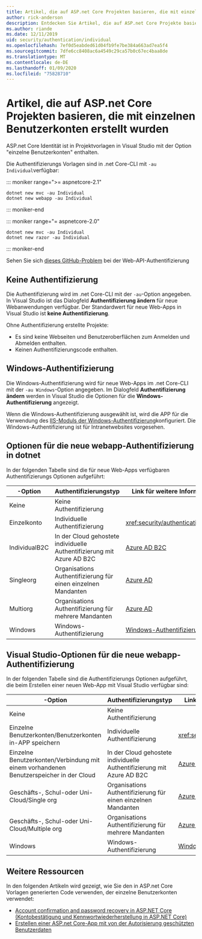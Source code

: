 ```yaml
---
title: Artikel, die auf ASP.net Core Projekten basieren, die mit einzelnen Benutzerkonten erstellt wurden
author: rick-anderson
description: Entdecken Sie Artikel, die auf ASP.net Core Projekte basieren, die mit einzelnen Benutzerkonten erstellt wurden.
ms.author: riande
ms.date: 12/11/2019
uid: security/authentication/individual
ms.openlocfilehash: 7ef0d5eabded61d04fb9fe7be384a663ad7ea5f4
ms.sourcegitcommit: 7dfe6cc8408ac6a4549c29ca57b0c67ec4baa8de
ms.translationtype: MT
ms.contentlocale: de-DE
ms.lasthandoff: 01/09/2020
ms.locfileid: "75828710"
---
```

# <a name="articles-based-on-aspnet-core-projects-created-with-individual-user-accounts"></a>Artikel, die auf ASP.net Core Projekten basieren, die mit einzelnen Benutzerkonten erstellt wurden

ASP.net Core Identität ist in Projektvorlagen in Visual Studio mit der Option "einzelne Benutzerkonten" enthalten.

Die Authentifizierungs Vorlagen sind in .net Core-CLI mit `-au Individual`verfügbar:

::: moniker range=">= aspnetcore-2.1"

```dotnetcli
dotnet new mvc -au Individual
dotnet new webapp -au Individual
```

::: moniker-end

::: moniker range="= aspnetcore-2.0"

```dotnetcli
dotnet new mvc -au Individual
dotnet new razor -au Individual
```

::: moniker-end

Sehen Sie sich [dieses GitHub-Problem](https://github.com/dotnet/AspNetCore/issues/5833) bei der Web-API-Authentifizierung

<a name="no"></a>

## <a name="no-authentication"></a>Keine Authentifizierung

Die Authentifizierung wird im .net Core-CLI mit der `-au`-Option angegeben. In Visual Studio ist das Dialogfeld **Authentifizierung ändern** für neue Webanwendungen verfügbar. Der Standardwert für neue Web-Apps in Visual Studio ist **keine Authentifizierung**.

Ohne Authentifizierung erstellte Projekte:

* Es sind keine Webseiten und Benutzeroberflächen zum Anmelden und Abmelden enthalten.
* Keinen Authentifizierungscode enthalten.

<a name="win"></a>

## <a name="windows-authentication"></a>Windows-Authentifizierung

Die Windows-Authentifizierung wird für neue Web-Apps im .net Core-CLI mit der `-au Windows`-Option angegeben. Im Dialogfeld **Authentifizierung ändern** werden in Visual Studio die Optionen für die **Windows-Authentifizierung** angezeigt.

Wenn die Windows-Authentifizierung ausgewählt ist, wird die APP für die Verwendung des [IIS-Moduls der Windows-Authentifizierung](xref:host-and-deploy/iis/modules)konfiguriert. Die Windows-Authentifizierung ist für Intranetwebsites vorgesehen.

## <a name="dotnet-new-webapp-authentication-options"></a>Optionen für die neue webapp-Authentifizierung in dotnet

In der folgenden Tabelle sind die für neue Web-Apps verfügbaren Authentifizierungs Optionen aufgeführt:

| -Option | Authentifizierungstyp | Link für weitere Informationen |
 | ----------------- | ------------ | ---------- |
| Keine            |  Keine Authentifizierung | | 
| Einzelkonto      |  Individuelle Authentifizierung | <xref:security/authentication/identity>
| IndividualB2C   |  In der Cloud gehostete individuelle Authentifizierung mit Azure AD B2C | [Azure AD B2C](/azure/active-directory-b2c/) |
| Singleorg       |  Organisations Authentifizierung für einen einzelnen Mandanten | [Azure AD](/azure/active-directory/develop/quickstart-v2-aspnet-core-webapp) |
| Multiorg        |  Organisations Authentifizierung für mehrere Mandanten | [Azure AD](/azure/active-directory/develop/quickstart-v2-aspnet-core-webapp) |
| Windows         |  Windows-Authentifizierung | [Windows-Authentifizierung](xref:security/authentication/windowsauth)

## <a name="visual-studio-new-webapp-authentication-options"></a>Visual Studio-Optionen für die neue webapp-Authentifizierung

In der folgenden Tabelle sind die Authentifizierungs Optionen aufgeführt, die beim Erstellen einer neuen Web-App mit Visual Studio verfügbar sind:

| -Option | Authentifizierungstyp | Link für weitere Informationen |
 | ----------------- | ------------ | ---------- |
| Keine            |  Keine Authentifizierung | | 
| Einzelne Benutzerkonten/Benutzerkonten in-APP speichern |  Individuelle Authentifizierung | <xref:security/authentication/identity> |
| Einzelne Benutzerkonten/Verbindung mit einem vorhandenen Benutzerspeicher in der Cloud |  In der Cloud gehostete individuelle Authentifizierung mit Azure AD B2C | [Azure AD B2C](/azure/active-directory-b2c/) |
| Geschäfts-, Schul-oder Uni-Cloud/Single org  |  Organisations Authentifizierung für einen einzelnen Mandanten | [Azure AD](/azure/active-directory/develop/quickstart-v2-aspnet-core-webapp) |
| Geschäfts-, Schul-oder Uni-Cloud/Multiple org |  Organisations Authentifizierung für mehrere Mandanten | [Azure AD](/azure/active-directory/develop/quickstart-v2-aspnet-core-webapp) |
| Windows         |  Windows-Authentifizierung | [Windows-Authentifizierung](xref:security/authentication/windowsauth)

## <a name="additional-resources"></a>Weitere Ressourcen

In den folgenden Artikeln wird gezeigt, wie Sie den in ASP.net Core Vorlagen generierten Code verwenden, der einzelne Benutzerkonten verwendet:

* [Account confirmation and password recovery in ASP.NET Core (Kontobestätigung und Kennwortwiederherstellung in ASP.NET Core)](xref:security/authentication/accconfirm)
* [Erstellen einer ASP.net Core-App mit von der Autorisierung geschützten Benutzerdaten](xref:security/authorization/secure-data)
